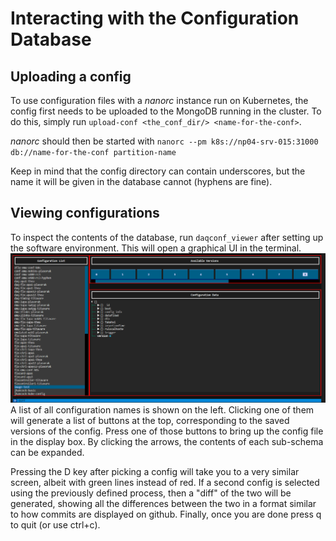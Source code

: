 # Interacting with the Configuration Database

## Uploading a config
To use configuration files with a _nanorc_ instance run on Kubernetes, the config first needs to be uploaded to the MongoDB running in the cluster.
To do this, simply run `upload-conf <the_conf_dir/> <name-for-the-conf>`.

_nanorc_ should then be started with `nanorc --pm k8s://np04-srv-015:31000 db://name-for-the-conf partition-name`

Keep in mind that the config directory can contain underscores, but the name it will be given in the database cannot (hyphens are fine).

## Viewing configurations
To inspect the contents of the database, run `daqconf_viewer` after setting up the software environment. This will open a graphical UI in the terminal.
![Config Viewer](ConfViewerScreenshot.png)
A list of all configuration names is shown on the left. 
Clicking one of them will generate a list of buttons at the top, corresponding to the saved versions of the config.
Press one of those buttons to bring up the config file in the display box. By clicking the arrows, the contents of each sub-schema can be expanded.

Pressing the D key after picking a config will take you to a very similar screen, albeit with green lines instead of red. 
If a second config is selected using the previously defined process, then a "diff" of the two will be generated, showing all the 
differences between the two in a format similar to how commits are displayed on github.
Finally, once you are done press q to quit (or use ctrl+c).
